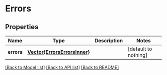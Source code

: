 # Errors


## Properties
Name | Type | Description | Notes
------------ | ------------- | ------------- | -------------
**errors** | [**Vector{ErrorsErrorsInner}**](ErrorsErrorsInner.md) |  | [default to nothing]


[[Back to Model list]](../README.md#models) [[Back to API list]](../README.md#api-endpoints) [[Back to README]](../README.md)


